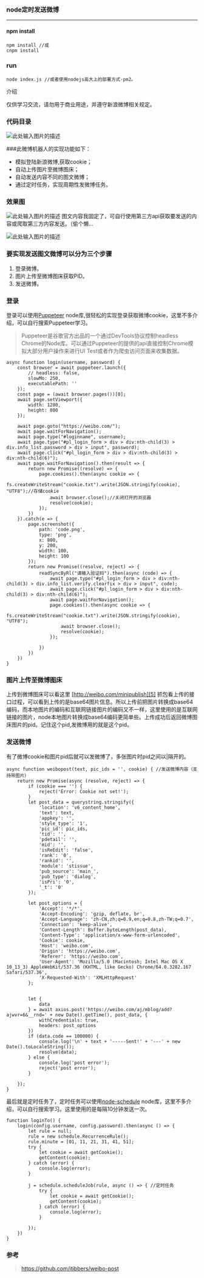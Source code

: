 

### node定时发送微博
------
#### npm install
```
npm install //或
cnpm install
```
### run
```
node index.js //或者使用nodejs高大上的部署方式-pm2。
```
介绍

仅供学习交流，请勿用于商业用途，并遵守新浪微博相关规定。
### 代码目录
![此处输入图片的描述][1]

###此微博机器人的实现功能如下：

- 模拟登陆新浪微博,获取cookie；
- 自动上传图片至微博图床；
- 自动发送内容不同的图文微博；
- 通过定时任务，实现周期性发微博任务。

### 效果图
![此处输入图片的描述][2]
图文内容我固定了，可自行使用第三方api获取要发送的内容或爬取第三方内容发送。（偷个懒...

![此处输入图片的描述][3]

### 要实现发送图文微博可以分为三个步骤

 1. 登录微博。
 2. 图片上传至微博图床获取PID。
 3. 发送微博。

### 登录
登录可以使用[Puppeteer][4] node库,很轻松的实现登录获取微博cookie，这里不多介绍，可以自行搜索Puppeteer学习。

> Puppeteer是谷歌官方出品的一个通过DevTools协议控制headless Chrome的Node库。可以通过Puppeteer的提供的api直接控制Chrome模拟大部分用户操作来进行UI Test或者作为爬虫访问页面来收集数据。



```
async function login(username, password) {
    const browser = await puppeteer.launch({
        // headless: false,
        slowMo: 250,
        executablePath: ''
    });
    const page = (await browser.pages())[0];
    await page.setViewport({
        width: 1280,
        height: 800
    });

    await page.goto("https://weibo.com/");
    await page.waitForNavigation();
    await page.type("#loginname", username);
    await page.type("#pl_login_form > div > div:nth-child(3) > div.info_list.password > div > input", password);
    await page.click("#pl_login_form > div > div:nth-child(3) > div:nth-child(6)");
    await page.waitForNavigation().then(result => {
        return new Promise((resolve) => {
            page.cookies().then(async cookie => {
                fs.createWriteStream("cookie.txt").write(JSON.stringify(cookie), "UTF8");//存储cookie
                await browser.close();//关闭打开的浏览器
                resolve(cookie);
            });
        })
    }).catch(e => {
        page.screenshot({
            path: 'code.png',
            type: 'png',
            x: 800,
            y: 200,
            width: 100,
            height: 100
        });
        return new Promise((resolve, reject) => {
            readSyncByRl("请输入验证码").then(async (code) => {
                await page.type("#pl_login_form > div > div:nth-child(3) > div.info_list.verify.clearfix > div > input", code);
                await page.click("#pl_login_form > div > div:nth-child(3) > div:nth-child(6)");
                await page.waitForNavigation();
                page.cookies().then(async cookie => {
                    fs.createWriteStream("cookie.txt").write(JSON.stringify(cookie), "UTF8");
                    await browser.close();
                    resolve(cookie);
                });

            })
        })
    })
}
```
### 图片上传至微博图床
上传到微博图床可以看这里 [http://weibo.com/minipublish][5] 抓包看上传的接口过程，可以看到上传的是base64图片信息。所以上传前把图片转换成base64编码，而本地图片的编码和互联网链接图片的编码又不一样，这里使用的是互联网链接的图片，node本地图片转换成base64编码更简单些。上传成功后返回微博图床图片的pid。记住这个pid,发微博用的就是这个pid。


### 发送微博
有了微博cookie和图片pid后就可以发微博了，多张图片时pid之间以|隔开的。

```
async function weibopost(text, pic_ids = '', cookie) { //发送微博内容（支持带图片）
    return new Promise(async (resolve, reject) => {
        if (cookie === '') {
            reject('Error: Cookie not set!');
        }
        let post_data = querystring.stringify({
            'location': 'v6_content_home',
            'text': text,
            'appkey': '',
            'style_type': '1',
            'pic_id': pic_ids,
            'tid': '',
            'pdetail': '',
            'mid': '',
            'isReEdit': 'false',
            'rank': '0',
            'rankid': '',
            'module': 'stissue',
            'pub_source': 'main_',
            'pub_type': 'dialog',
            'isPri': '0',
            '_t': '0'
        });

        let post_options = {
            'Accept': '*/*',
            'Accept-Encoding': 'gzip, deflate, br',
            'Accept-Language': 'zh-CN,zh;q=0.9,en;q=0.8,zh-TW;q=0.7',
            'Connection': 'keep-alive',
            'Content-Length': Buffer.byteLength(post_data),
            'Content-Type': 'application/x-www-form-urlencoded',
            'Cookie': cookie,
            'Host': 'weibo.com',
            'Origin': 'https://weibo.com',
            'Referer': 'https://weibo.com',
            'User-Agent': 'Mozilla/5.0 (Macintosh; Intel Mac OS X 10_13_3) AppleWebKit/537.36 (KHTML, like Gecko) Chrome/64.0.3282.167 Safari/537.36',
            'X-Requested-With': 'XMLHttpRequest'
        };


        let {
            data
        } = await axios.post('https://weibo.com/aj/mblog/add?ajwvr=6&__rnd=' + new Date().getTime(), post_data, {
            withCredentials: true,
            headers: post_options
        })
        if (data.code == 100000) {
            console.log('\n' + text + '-----Sent!' + '---' + new Date().toLocaleString());
            resolve(data);
        } else {
            console.log('post error');
            reject('post error');
        }

    });
}
```
最后就是定时任务了，定时任务可以使用[node-schedule][6] node库，这里不多介绍，可以自行搜索学习。这里使用的是每隔10分钟发送一次。

```
function loginTo() {
	login(config.username, config.password).then(async () => {
		let rule = null;
		rule = new schedule.RecurrenceRule();
		rule.minute = [01, 11, 21, 31, 41, 51];
		try {
			let cookie = await getCookie();
			getContent(cookie);
		} catch (error) {
			console.log(error);
		}

		j = schedule.scheduleJob(rule, async () => { //定时任务
			try {
				let cookie = await getCookie();
				getContent(cookie);
			} catch (error) {
				console.log(error);
			}

		});
	})
}
```

### 参考

> https://github.com/itibbers/weibo-post


  [1]: https://ws1.sinaimg.cn/large/006tKfTcly1g1ataewfnuj30hm0g4aay.jpg
  [2]: https://ws4.sinaimg.cn/large/006tKfTcly1g1asjbywxwj30hw14cnke.jpg
  [3]: https://ws3.sinaimg.cn/large/006tKfTcly1g1asj6bndxj30m90erq3b.jpg
  [4]: https://www.npmjs.com/package/puppeteer
  [5]: http://weibo.com/minipublish
  [6]: https://www.npmjs.com/package/node-schedule

